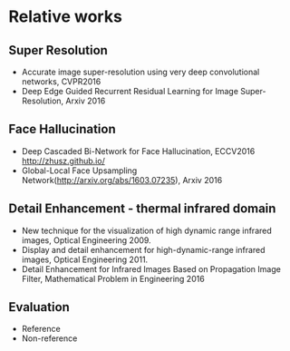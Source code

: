 

# Relative works


## Super Resolution

- Accurate image super-resolution using very deep convolutional networks, CVPR2016
- Deep Edge Guided Recurrent Residual Learning for Image Super-Resolution, Arxiv 2016


## Face Hallucination

- Deep Cascaded Bi-Network for Face Hallucination, ECCV2016 
  http://zhusz.github.io/
- Global-Local Face Upsampling Network(http://arxiv.org/abs/1603.07235), Arxiv 2016


## Detail Enhancement - thermal infrared domain

- New technique for the visualization of high dynamic range infrared images, Optical Engineering 2009.
- Display and detail enhancement for high-dynamic-range infrared images, Optical Engineering 2011.
- Detail Enhancement for Infrared Images Based on Propagation Image Filter, Mathematical Problem in Engineering 2016


## Evaluation

- Reference
- Non-reference

